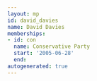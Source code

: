 ```yaml
---
layout: mp
id: david_davies
name: David Davies
memberships:
- id: con
  name: Conservative Party
  start: '2005-06-28'
  end: 
autogenerated: true
---
```


